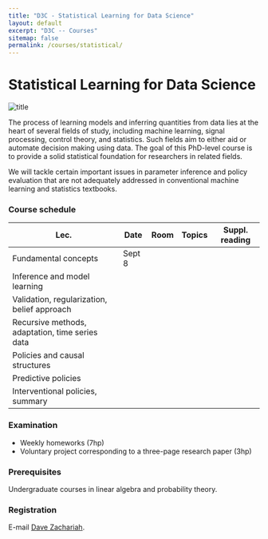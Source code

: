 ```yaml
---
title: "D3C - Statistical Learning for Data Science"
layout: default
excerpt: "D3C -- Courses"
sitemap: false
permalink: /courses/statistical/
---
```


# Statistical Learning for Data Science

![title](images/fig_statisticallearning.png)

The process of learning models and inferring quantities from data lies at the heart of several fields of study, including machine learning, signal
processing, control theory, and statistics. Such fields aim to either aid or automate decision making using data. The goal of this PhD-level course is to provide a solid
statistical foundation for researchers in related fields.

We will tackle certain important issues in parameter inference and policy evaluation that are not adequately addressed in conventional
machine learning and statistics textbooks.

### Course schedule

| Lec. | Date | Room | Topics | Suppl. reading | 
|------|------|------|--------|----------------|
| Fundamental concepts | Sept 8 |      |        |                |  
| Inference and model learning |      |      |        |                |  
| Validation, regularization, belief approach |      |      |        |                |  
| Recursive methods, adaptation, time series data |      |      |        |                |  
| Policies and causal structures |      |      |        |                |  
| Predictive policies |      |      |        |                |  
| Interventional policies, summary |      |      |        |                |  


### Examination
* Weekly homeworks (7hp)
* Voluntary project corresponding to a three-page research paper (3hp)

### Prerequisites
Undergraduate courses in linear algebra and probability theory.

### Registration
E-mail [Dave Zachariah](https://www.uu.se/en/contact-and-organisation/staff?query=N13-1398). 
